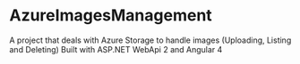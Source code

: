 # AzureImagesManagement
A project that deals with Azure Storage to handle images (Uploading, Listing and Deleting)
Built with ASP.NET WebApi 2 and Angular 4
